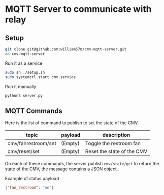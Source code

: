 # MQTT Server to communicate with relay

## Setup

```bash
git clone git@github.com:william57m/cmv-mqtt-server.git
cd cmv-mqtt-server
```

Run it as a service
```bash
sudo sh ./setup.sh
sudo systemctl start cmv.service
```

Run it manually
```bash
python3 server.py
```

## MQTT Commands

Here is the list of command to publish to set the state of the CMV.

| topic               | payload                        | description                |
|---------------------|--------------------------------|-----------------------------
| cmv/fanrestroom/set | (Empty)                        | Toggle the restroom fan    |
| cmv/reset/set       | (Empty)                        | Reset the state of the CMV |

On each of these commands, the server publish `cmv/state/get` to return the state of the CMV, the message contains a JSON object.

Example of status payload
```json
{"fan_restroom": "on"}
```
